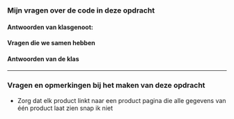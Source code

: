 ### Mijn vragen over de code in deze opdracht

#### Antwoorden van klasgenoot:

#### Vragen die we samen hebben

#### Antwoorden van de klas

---

### Vragen en opmerkingen bij het maken van deze opdracht
- Zorg dat elk product linkt naar een product pagina die alle gegevens van één product laat zien snap ik niet
